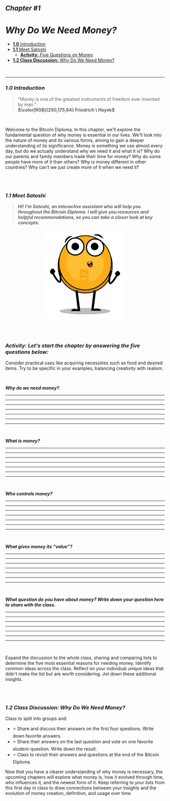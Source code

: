 ## _Chapter #1_

# ***Why Do We Need Money?***

- [**1.0** Introduction](https://github.com/MyFirstBitcoin/Bitcoin-Diploma-2024/blob/main/Web%20View/12.Chapter-1.md#10-introduction)          
- [**1.1** Meet Satoshi](https://github.com/MyFirstBitcoin/Bitcoin-Diploma-2024/blob/main/Web%20View/12.Chapter-1.md#11-meet-satoshi)          
  - [**Activity:** Five Questions on Money](https://github.com/MyFirstBitcoin/Bitcoin-Diploma-2024/blob/main/Web%20View/12.Chapter-1.md#activity-lets-start-the-chapter-by-answering-the-five-questions-below)        
- [**1.2 Class Discussion:** Why Do We Need Money?](https://github.com/MyFirstBitcoin/Bitcoin-Diploma-2024/blob/main/Web%20View/12.Chapter-1.md#12-class-discussion-why-do-we-need-money)        

<br/>

____________________________________________________________________________________________________

### ***1.0 Introduction***

> "Money is one of the greatest instruments of freedom ever invented by man."    
 **$\color[RGB]{250,175,64} Friedrich \ Hayek$**

<br/>

Welcome to the Bitcoin Diploma. In this chapter, we'll explore the fundamental question of why money is essential in our lives. We'll look into the nature of money and its various forms, aiming to gain a deeper understanding of its significance. Money is something we use almost every day, but do we actually understand why we need it and what it is? Why do our parents and family members trade their time for money? Why do some people have more of it than others? Why is money different in other countries? Why can’t we just create more of it when we need it?

<br/>
<br/>

### ***1.1 Meet Satoshi***

> ***Hi! I’m Satoshi, an interactive assistant who will help you throughout the Bitcoin Diploma. I will give you resources and helpful recommendations, so you can take a closer look at key concepts.***
    
<div><p align="center"><img alt="I am Satoshi" width="250" style="border-width:0" src="Images/11.Chapter-1/10.I-am-Satoshi-v1.png"/></div>

<br/>
<br/>

### _Activity: Let's start the chapter by answering the five questions below:_

Consider practical uses like acquiring necessities such as food and desired items. Try to be specific in your examples, balancing creativity with realism.

<br/>

***Why do we need money?***
___________________________________________________________________________________________________
___________________________________________________________________________________________________
___________________________________________________________________________________________________
___________________________________________________________________________________________________
___________________________________________________________________________________________________
___________________________________________________________________________________________________
___________________________________________________________________________________________________

<br/>

***What is money?***
___________________________________________________________________________________________________
___________________________________________________________________________________________________
___________________________________________________________________________________________________
___________________________________________________________________________________________________
___________________________________________________________________________________________________
___________________________________________________________________________________________________
___________________________________________________________________________________________________

<br/>

***Who controls money?***
___________________________________________________________________________________________________
___________________________________________________________________________________________________
___________________________________________________________________________________________________
___________________________________________________________________________________________________
___________________________________________________________________________________________________
___________________________________________________________________________________________________
___________________________________________________________________________________________________

<br/>

***What gives money its “value”?***
___________________________________________________________________________________________________
___________________________________________________________________________________________________
___________________________________________________________________________________________________
___________________________________________________________________________________________________
___________________________________________________________________________________________________
___________________________________________________________________________________________________
___________________________________________________________________________________________________

<br/>

***What question do you have about money? Write down your question here to share with the class.***
___________________________________________________________________________________________________
___________________________________________________________________________________________________
___________________________________________________________________________________________________
___________________________________________________________________________________________________
___________________________________________________________________________________________________
___________________________________________________________________________________________________
___________________________________________________________________________________________________

<br/>

Expand the discussion to the whole class, sharing and comparing lists to determine the five most essential reasons for needing money. Identify common ideas across the class. Reflect on your individual unique ideas that didn't make the list but are worth considering. Jot down these additional insights.

<br/>
<br/>

### ***1.2 Class Discussion: Why Do We Need Money?***

Class to split into groups and:

- ⭐ Share and discuss their answers on the first four questions. Write down favorite answers.
- ⭐ Share their answers on the last question and vote on one favorite student-question. Write down the result.
- ⭐ Class to revisit their answers and questions at the end of the Bitcoin Diploma

Now that you have a clearer understanding of why money is necessary, the upcoming chapters will explore what money is, how it evolved through time, who influences it, and the newest form of it. Keep referring to your lists from this first day in class to draw connections between your insights and the evolution of money creation, definition, and usage over time.

